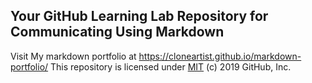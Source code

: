 ## Your GitHub Learning Lab Repository for Communicating Using Markdown
Visit My markdown portfolio at https://cloneartist.github.io/markdown-portfolio/
This repository is licensed under [MIT](../LICENSE) (c) 2019 GitHub, Inc.

